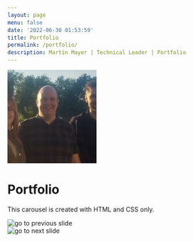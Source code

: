 ```yaml
---
layout: page
menu: false
date: '2022-06-30 01:53:59'
title: Portfolio
permalink: /portfolio/
description: Martin Mayer | Technical Leader | Portfolio
---
```


<img class="img-rounded" src="/assets/img/uploads/martinmayer.jpg" alt="Martin Mayer" width="200">

# Portfolio

<p>This carousel is created with HTML and CSS only.</p>

<div class="component">
	<img src="https://res.cloudinary.com/martinmayer-tech/image/upload/v1657837062/left_qqqq8i.svg" alt="go to previous slide" onclick="goLeft()"> 
	<div class="carousel">
		<div class="slide" id="slide1"></div>
		<div class="slide" id="slide2"></div>
		<div class="slide" id="slide3"></div>
	</div>
	<img src="https://res.cloudinary.com/martinmayer-tech/image/upload/v1657837062/right_dqqp0w.svg" alt="go to next slide" onclick="goRight()">
</div>
<script>
	function goRight() {
		if (document.querySelector(".carousel").scrollLeft + 240 >= document.querySelector(".carousel").scrollWidth + 20) {
			document.querySelector(".carousel").scrollLeft = 20;
		}
		else {
			document.querySelector(".carousel").scrollLeft += 240;
		}
	}

	function goLeft() {
		if (document.querySelector(".carousel").scrollLeft <= 20) {
			document.querySelector(".carousel").scrollLeft = document.querySelector(".carousel").scrollWidth + 20 - 240;
		}
		else {
			document.querySelector(".carousel").scrollLeft -= 240;
		}		
	 }

</script>